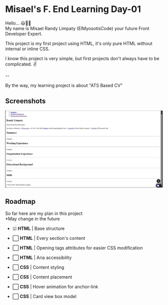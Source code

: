 
# Misael's F. End Learning Day-01

Hello... 😃👋🏻  
My name is Misael Randy Limpaty (ElMyosotisCode) your future Front Developer Expert.

This project is my first project using HTML, it's only pure HTML without internal or inline CSS.

I know this project is very simple, but first projects don't always have to be complicated. ✌

--

By the way, my learning project is about "ATS Based CV"

## Screenshots

![Web Page Screenshot](.\images\webpage-screenshot-01.JPG)

## Roadmap

So far here are my plan in this project  
*May change in the future

- ☑ **HTML** | Base structure

- ⬜ **HTML** | Every section's content

- ⬜ **HTML** | Opening tags attributes for easier CSS modification

- ⬜ **HTML** | Aria accessibility

- ⬜ **CSS** | Content styling

- ⬜ **CSS** | Content placement

- ⬜ **CSS** | Hover animation for anchor-link

- ⬜ **CSS** | Card view box model